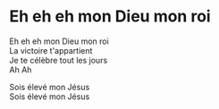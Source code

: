 # Eh eh eh mon Dieu mon roi

Eh eh eh mon Dieu mon roi  
La victoire t'appartient  
Je te célèbre tout les jours  
Ah Ah  

Sois élevé mon Jésus  
Sois élevé mon Jésus  
